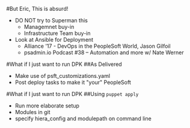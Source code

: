 <!SLIDE subsection>
#But Eric, This is absurd!
* DO NOT try to Superman this
  * Managemnet buy-in
  * Infrastructure Team buy-in
* Look at Ansible for Deployment
  * Alliance '17 - DevOps in the PeopleSoft World, Jason Gilfoil
  * psadmin.io Podcast #38 – Automation and more w/ Nate Werner

<!SLIDE>
#What if I just want to run DPK
##As Delivered
* Make use of psft_customizations.yaml
* Post deploy tasks to make it "your" PeopleSoft

<!SLIDE>
#What if I just want to run DPK
##Using `puppet apply`
* Run more elaborate setup
* Modules in git
* specify hiera_config and modulepath on command line
